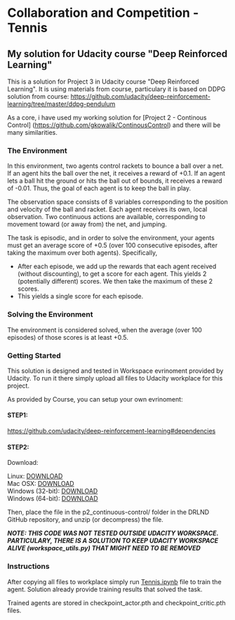 # Collaboration and Competition - Tennis
## My solution for Udacity course "Deep Reinforced Learning"

This is a solution for Project 3 in Udacity course "Deep Reinforced Learning". It is using materials from course, particulary it is based on DDPG solution from course:
https://github.com/udacity/deep-reinforcement-learning/tree/master/ddpg-pendulum

As a core, i have used my working solution for [Project 2 - Continous Control] (https://github.com/gkowalik/ContinousControl) and there will be many similarities.

### The Environment

In this environment, two agents control rackets to bounce a ball over a net. If an agent hits the ball over the net, it receives a reward of +0.1. If an agent lets a ball hit the ground or hits the ball out of bounds, it receives a reward of -0.01. Thus, the goal of each agent is to keep the ball in play.

The observation space consists of 8 variables corresponding to the position and velocity of the ball and racket. Each agent receives its own, local observation. Two continuous actions are available, corresponding to movement toward (or away from) the net, and jumping.

The task is episodic, and in order to solve the environment, your agents must get an average score of +0.5 (over 100 consecutive episodes, after taking the maximum over both agents). Specifically,

- After each episode, we add up the rewards that each agent received (without discounting), to get a score for each agent. This yields 2 (potentially different) scores. We then take the maximum of these 2 scores.
- This yields a single score for each episode.

### Solving the Environment

The environment is considered solved, when the average (over 100 episodes) of those scores is at least +0.5.


### Getting Started

This solution is designed and tested in Workspace evrinoment provided by Udacity. To run it there simply upload all files to Udacity workplace for this project.  

As provided by Course, you can setup your own evrinoment:
#### STEP1:
https://github.com/udacity/deep-reinforcement-learning#dependencies

#### STEP2: 
Download:  

Linux: [DOWNLOAD](https://s3-us-west-1.amazonaws.com/udacity-drlnd/P2/Reacher/one_agent/Reacher_Linux.zip)  
Mac OSX: [DOWNLOAD](https://s3-us-west-1.amazonaws.com/udacity-drlnd/P2/Reacher/one_agent/Reacher.app.zip)  
Windows (32-bit): [DOWNLOAD](https://s3-us-west-1.amazonaws.com/udacity-drlnd/P2/Reacher/one_agent/Reacher_Windows_x86.zip)  
Windows (64-bit): [DOWNLOAD](https://s3-us-west-1.amazonaws.com/udacity-drlnd/P2/Reacher/one_agent/Reacher_Windows_x86_64.zip)  

Then, place the file in the p2_continuous-control/ folder in the DRLND GitHub repository, and unzip (or decompress) the file.

<strong><em> NOTE: THIS CODE WAS NOT TESTED OUTSIDE UDACITY WORKSPACE. PARTICULARY, THERE IS A SOLUTION TO KEEP UDACITY WORKSPACE ALIVE (workspace_utils.py) THAT MIGHT NEED TO BE REMOVED</em></strong>

### Instructions

After copying all files to workplace simply run [Tennis.ipynb](https://github.com/gkowalik/Collaboration_and_Competition/blob/master/Tennis.ipynb) file to train the agent. Solution already provide training results that solved the task.  

Trained agents are stored in checkpoint_actor.pth and checkpoint_critic.pth files.

